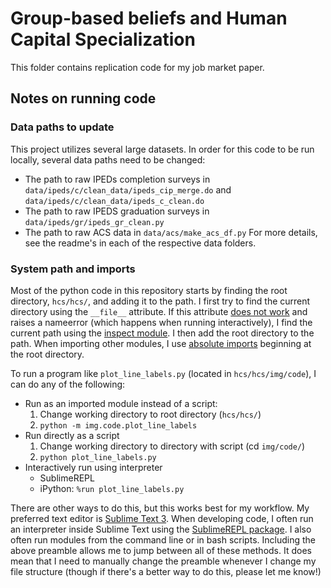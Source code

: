 # Group-based beliefs and Human Capital Specialization 

This folder contains replication code for my job market paper.

## Notes on running code

### Data paths to update

This project utilizes several large datasets. 
In order for this code to be run locally, several data paths need to be changed:
* The path to raw IPEDs completion surveys in `data/ipeds/c/clean_data/ipeds_cip_merge.do` and `data/ipeds/c/clean_data/ipeds_c_clean.do`
* The path to raw IPEDS graduation surveys in `data/ipeds/gr/ipeds_gr_clean.py`
* The path to raw ACS data in `data/acs/make_acs_df.py`
For more details, see the readme's in each of the respective data folders.

### System path and imports

Most of the python code in this repository starts by finding the root directory, `hcs/hcs/`, and adding it to the path.
I first try to find the current directory using the `__file__` attribute.
If this attribute [does not work](https://stackoverflow.com/questions/2292703/how-can-i-get-the-executables-current-directory-in-py2exe) and raises a nameerror (which happens when running interactively), I find the current path using the [inspect module](https://stackoverflow.com/questions/714063/importing-modules-from-parent-folder/11158224#11158224). 
I then add the root directory to the path.
When importing other modules, I use [absolute imports](https://chrisyeh96.github.io/2017/08/08/definitive-guide-python-imports.html#absolute-vs-relative-import) beginning at the root directory.

To run a program like `plot_line_labels.py` (located in `hcs/hcs/img/code`), I can do any of the following:
* Run as an imported module instead of a script:
    1. Change working directory to root directory (`hcs/hcs/`)
    2. `python -m img.code.plot_line_labels`
* Run directly as a script
    1. Change working directory to directory with script (cd `img/code/`)
    2. `python plot_line_labels.py`
* Interactively run using interpreter
    * SublimeREPL
    * iPython: `%run plot_line_labels.py`

There are other ways to do this, but this works best for my workflow. 
My preferred text editor is [Sublime Text 3](https://www.sublimetext.com/3). 
When developing code, I often run an interpreter inside Sublime Text using the [SublimeREPL package](https://packagecontrol.io/packages/SublimeREPL).
I also often run modules from the command line or in bash scripts. 
Including the above preamble allows me to jump between all of these methods.
It does mean that I need to manually change the preamble whenever I change my file structure (though if there's a better way to do this, please let me know!)
